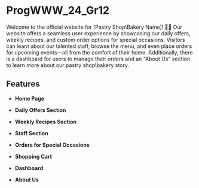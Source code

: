 # ProgWWW_24_Gr12

Welcome to the official website for [Pastry Shop\Bakery Name]! 🥐🍰
Our website offers a seamless user experience by showcasing our daily offers, weekly recipes, and custom order options for special occasions. Visitors can learn about our talented staff, browse the menu, and even place orders for upcoming events—all from the comfort of their home.
Additionally, there is a dashboard for users to manage their orders and an "About Us" section to learn more about our pastry shop\bakery story.

## Features

- **Home Page**
  
- **Daily Offers Section**
  
- **Weekly Recipes Section**
  
- **Staff Section**
  
- **Orders for Special Occasions**
  
- **Shopping Cart**
  
- **Dashboard**
  
- **About Us**

